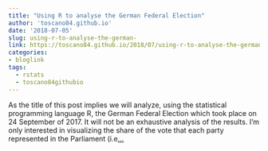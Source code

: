```yaml
---
title: "Using R to analyse the German Federal Election"
author: 'toscano84.github.io'
date: '2018-07-05'
slug: using-r-to-analyse-the-german-
link: https://toscano84.github.io/2018/07/using-r-to-analyse-the-german-federal-election/
categories:
- bloglink
tags:
  - rstats
  - toscano84githubio
---
```


As the title of this post implies we will analyze, using the statistical programming language R, the German Federal Election which took place on 24 September of 2017. It will not be an exhaustive analysis of the results. I’m only interested in visualizing the share of the vote that each party represented in the Parliament (i.e[... <i class="fas fa-external-link-alt"></i>](https://toscano84.github.io/2018/07/using-r-to-analyse-the-german-federal-election/)

